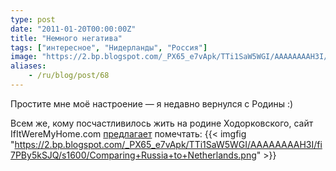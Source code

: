 ```yaml
---
type: post
date: "2011-01-20T00:00:00Z"
title: "Немного негатива"
tags: ["интересное", "Нидерланды", "Россия"]
image: "https://2.bp.blogspot.com/_PX65_e7vApk/TTi1SaW5WGI/AAAAAAAAH3I/fi7PBy5kSJQ/s1600/Comparing+Russia+to+Netherlands.png"
aliases:
    - /ru/blog/post/68
---
```


Простите мне моё настроение — я недавно вернулся с Родины :)

Всем же, кому посчастливилось жить на родине Ходорковского, сайт IfItWereMyHome.com [предлагает](http://www.ifitweremyhome.com/compare/RU/NL) помечтать:
{{< imgfig "https://2.bp.blogspot.com/_PX65_e7vApk/TTi1SaW5WGI/AAAAAAAAH3I/fi7PBy5kSJQ/s1600/Comparing+Russia+to+Netherlands.png" >}}
